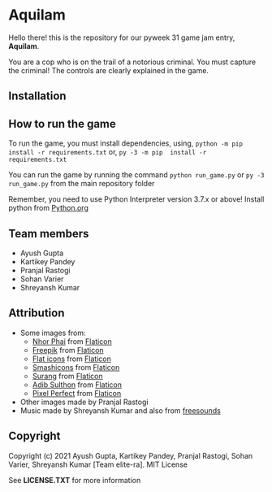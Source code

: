 # Aquilam

Hello there! this is the repository for our pyweek 31 game jam entry, **Aquilam**.

You are a cop who is on the trail of a notorious criminal. You must capture the criminal! The controls are clearly 
explained in the game.


## Installation

## How to run the game

To run the game, you must install dependencies, using, `python -m pip install -r requirements.txt` or, `py -3 -m pip 
install -r requirements.txt`

You can run the game by running the command `python run_game.py` or `py -3 run_game.py` from the main repository 
folder 

Remember, you need to use Python Interpreter version 3.7.x or above! Install python from [Python.org](https://python.org)

## Team members
- Ayush Gupta
- Kartikey Pandey
- Pranjal Rastogi
- Sohan Varier
- Shreyansh Kumar

## Attribution
- Some images from:
  - [Nhor Phai](https://www.flaticon.com/authors/nhor-phai) from [Flaticon](https://www.flaticon.com/)
  - [Freepik](https://www.freepik.com/) from [Flaticon](https://www.flaticon.com/)
  - [Flat icons](https://www.flaticon.com/authors/flat-icons) from [Flaticon](https://www.flaticon.com/)
  - [Smashicons](https://www.flaticon.com/authors/smashicons) from [Flaticon](https://www.flaticon.com/)
  - [Surang](https://www.flaticon.com/authors/surang) from [Flaticon](https://www.flaticon.com/)
  - [Adib Sulthon](https://www.flaticon.com/authors/adib-sulthon) from [Flaticon](https://www.flaticon.com/)
  - [Pixel Perfect](https://www.flaticon.com/authors/pixel-perfect) from [Flaticon](https://www.flaticon.com/)
- Other images made by Pranjal Rastogi
- Music made by Shreyansh Kumar and also from [freesounds](https://www.freesound.org)

## Copyright
Copyright (c) 2021 Ayush Gupta, Kartikey Pandey, Pranjal Rastogi, Sohan Varier, Shreyansh Kumar [Team elite-ra]. MIT 
License

See **LICENSE.TXT** for more information

